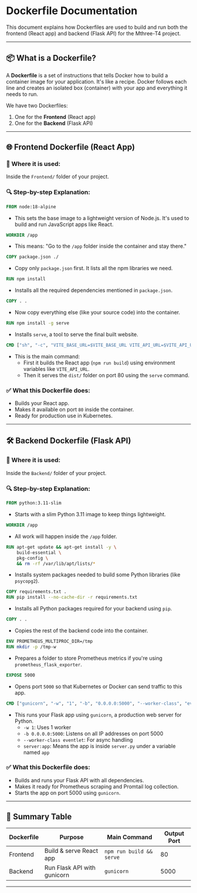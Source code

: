 # Dockerfile Documentation

This document explains how Dockerfiles are used to build and run both the frontend (React app) and backend (Flask API) for the Mthree-T4 project.

---

## 📦 What is a Dockerfile?

A **Dockerfile** is a set of instructions that tells Docker how to build a container image for your application. It's like a recipe. Docker follows each line and creates an isolated box (container) with your app and everything it needs to run.

We have two Dockerfiles:
1. One for the **Frontend** (React app)
2. One for the **Backend** (Flask API)

---

## 🌐 Frontend Dockerfile (React App)

### 📂 Where it is used:
Inside the `Frontend/` folder of your project.

### 🔍 Step-by-step Explanation:

```dockerfile
FROM node:18-alpine
```
- This sets the base image to a lightweight version of Node.js. It's used to build and run JavaScript apps like React.

```dockerfile
WORKDIR /app
```
- This means: "Go to the `/app` folder inside the container and stay there."

```dockerfile
COPY package.json ./
```
- Copy only `package.json` first. It lists all the npm libraries we need.

```dockerfile
RUN npm install
```
- Installs all the required dependencies mentioned in `package.json`.

```dockerfile
COPY . .
```
- Now copy everything else (like your source code) into the container.

```dockerfile
RUN npm install -g serve
```
- Installs `serve`, a tool to serve the final built website.

```dockerfile
CMD ["sh", "-c", "VITE_BASE_URL=$VITE_BASE_URL VITE_API_URL=$VITE_API_URL npm run build && serve -s dist -l 80"]
```
- This is the main command:
  - First it builds the React app (`npm run build`) using environment variables like `VITE_API_URL`.
  - Then it serves the `dist/` folder on port 80 using the `serve` command.

### ✅ What this Dockerfile does:
- Builds your React app.
- Makes it available on port `80` inside the container.
- Ready for production use in Kubernetes.

---

## 🛠 Backend Dockerfile (Flask API)

### 📂 Where it is used:
Inside the `Backend/` folder of your project.

### 🔍 Step-by-step Explanation:

```dockerfile
FROM python:3.11-slim
```
- Starts with a slim Python 3.11 image to keep things lightweight.

```dockerfile
WORKDIR /app
```
- All work will happen inside the `/app` folder.

```dockerfile
RUN apt-get update && apt-get install -y \
    build-essential \
    pkg-config \
    && rm -rf /var/lib/apt/lists/*
```
- Installs system packages needed to build some Python libraries (like `psycopg2`).

```dockerfile
COPY requirements.txt .
RUN pip install --no-cache-dir -r requirements.txt
```
- Installs all Python packages required for your backend using `pip`.

```dockerfile
COPY . .
```
- Copies the rest of the backend code into the container.

```dockerfile
ENV PROMETHEUS_MULTIPROC_DIR=/tmp
RUN mkdir -p /tmp-w
```
- Prepares a folder to store Prometheus metrics if you're using `prometheus_flask_exporter`.

```dockerfile
EXPOSE 5000
```
- Opens port `5000` so that Kubernetes or Docker can send traffic to this app.

```dockerfile
CMD ["gunicorn", "-w", "1", "-b", "0.0.0.0:5000", "--worker-class", "eventlet", "server:app"]
```
- This runs your Flask app using `gunicorn`, a production web server for Python.
  - `-w 1`: Uses 1 worker
  - `-b 0.0.0.0:5000`: Listens on all IP addresses on port 5000
  - `--worker-class eventlet`: For async handling
  - `server:app`: Means the app is inside `server.py` under a variable named `app`

### ✅ What this Dockerfile does:
- Builds and runs your Flask API with all dependencies.
- Makes it ready for Prometheus scraping and Promtail log collection.
- Starts the app on port 5000 using `gunicorn`.

---

## 📌 Summary Table

| Dockerfile | Purpose | Main Command | Output Port |
|------------|---------|--------------|-------------|
| Frontend   | Build & serve React app | `npm run build && serve` | 80 |
| Backend    | Run Flask API with gunicorn | `gunicorn` | 5000 |

---


